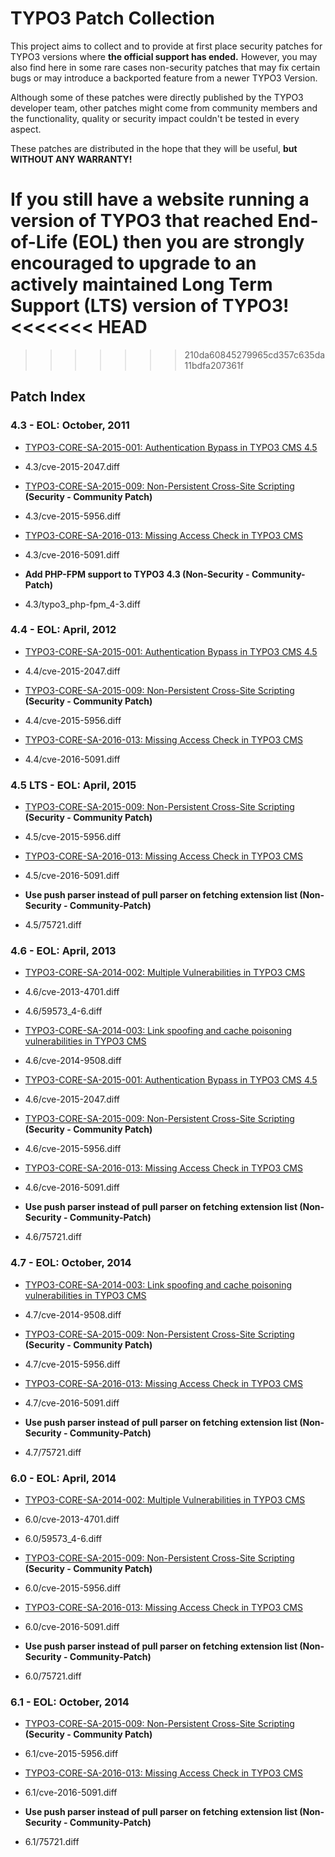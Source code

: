# TYPO3 Patch Collection
This project aims to collect and to provide at first place security patches for TYPO3 versions where **the official support has ended.**
However, you may also find here in some rare cases non-security patches that may fix certain bugs or may introduce a backported feature from a newer TYPO3 Version.

Although some of these patches were directly published by the TYPO3 developer team, other patches might come from community members and the functionality, quality or security impact couldn't be tested in every aspect.

These patches are distributed in the hope that they will be useful, **but WITHOUT ANY WARRANTY!**

If you still have a website running a version of TYPO3 that reached End-of-Life (EOL) then you are strongly encouraged to upgrade to an actively maintained Long Term Support (LTS) version of TYPO3!
<<<<<<< HEAD
=======

>>>>>>> 210da60845279965cd357c635da11bdfa207361f



## Patch Index

### 4.3 - EOL: October, 2011
* [TYPO3-CORE-SA-2015-001: Authentication Bypass in TYPO3 CMS 4.5](https://typo3.org/teams/security/security-bulletins/typo3-core/typo3-core-sa-2015-001/)
 * 4.3/cve-2015-2047.diff

* [TYPO3-CORE-SA-2015-009: Non-Persistent Cross-Site Scripting](https://typo3.org/teams/security/security-bulletins/typo3-core/typo3-core-sa-2015-009/) **(Security - Community Patch)**
 * 4.3/cve-2015-5956.diff

* [TYPO3-CORE-SA-2016-013: Missing Access Check in TYPO3 CMS](https://typo3.org/teams/security/security-bulletins/typo3-core/typo3-core-sa-2016-013/)
 * 4.3/cve-2016-5091.diff

* **Add PHP-FPM support to TYPO3 4.3 (Non-Security - Community-Patch)**
 * 4.3/typo3_php-fpm_4-3.diff

### 4.4 - EOL: April, 2012
* [TYPO3-CORE-SA-2015-001: Authentication Bypass in TYPO3 CMS 4.5](https://typo3.org/teams/security/security-bulletins/typo3-core/typo3-core-sa-2015-001/)
 * 4.4/cve-2015-2047.diff

* [TYPO3-CORE-SA-2015-009: Non-Persistent Cross-Site Scripting](https://typo3.org/teams/security/security-bulletins/typo3-core/typo3-core-sa-2015-009/) **(Security - Community Patch)**
 * 4.4/cve-2015-5956.diff

* [TYPO3-CORE-SA-2016-013: Missing Access Check in TYPO3 CMS](https://typo3.org/teams/security/security-bulletins/typo3-core/typo3-core-sa-2016-013/)
 * 4.4/cve-2016-5091.diff

### 4.5 LTS - EOL: April, 2015
* [TYPO3-CORE-SA-2015-009: Non-Persistent Cross-Site Scripting](https://typo3.org/teams/security/security-bulletins/typo3-core/typo3-core-sa-2015-009/) **(Security - Community Patch)**
 * 4.5/cve-2015-5956.diff

* [TYPO3-CORE-SA-2016-013: Missing Access Check in TYPO3 CMS](https://typo3.org/teams/security/security-bulletins/typo3-core/typo3-core-sa-2016-013/)
 * 4.5/cve-2016-5091.diff

* **Use push parser instead of pull parser on fetching extension list (Non-Security - Community-Patch)**
 * 4.5/75721.diff

### 4.6 - EOL: April, 2013
* [TYPO3-CORE-SA-2014-002: Multiple Vulnerabilities in TYPO3 CMS](https://typo3.org/teams/security/security-bulletins/typo3-core/typo3-core-sa-2014-002/)
 * 4.6/cve-2013-4701.diff
 * 4.6/59573_4-6.diff

* [TYPO3-CORE-SA-2014-003: Link spoofing and cache poisoning vulnerabilities in TYPO3 CMS](https://typo3.org/teams/security/security-bulletins/typo3-core/typo3-core-sa-2014-003/)
 * 4.6/cve-2014-9508.diff

* [TYPO3-CORE-SA-2015-001: Authentication Bypass in TYPO3 CMS 4.5](https://typo3.org/teams/security/security-bulletins/typo3-core/typo3-core-sa-2015-001/)
 * 4.6/cve-2015-2047.diff

* [TYPO3-CORE-SA-2015-009: Non-Persistent Cross-Site Scripting](https://typo3.org/teams/security/security-bulletins/typo3-core/typo3-core-sa-2015-009/) **(Security - Community Patch)**
 * 4.6/cve-2015-5956.diff

* [TYPO3-CORE-SA-2016-013: Missing Access Check in TYPO3 CMS](https://typo3.org/teams/security/security-bulletins/typo3-core/typo3-core-sa-2016-013/)
 * 4.6/cve-2016-5091.diff

* **Use push parser instead of pull parser on fetching extension list (Non-Security - Community-Patch)**
 * 4.6/75721.diff

### 4.7 - EOL: October, 2014
* [TYPO3-CORE-SA-2014-003: Link spoofing and cache poisoning vulnerabilities in TYPO3 CMS](https://typo3.org/teams/security/security-bulletins/typo3-core/typo3-core-sa-2014-003/)
 * 4.7/cve-2014-9508.diff

* [TYPO3-CORE-SA-2015-009: Non-Persistent Cross-Site Scripting](https://typo3.org/teams/security/security-bulletins/typo3-core/typo3-core-sa-2015-009/) **(Security - Community Patch)**
 * 4.7/cve-2015-5956.diff

* [TYPO3-CORE-SA-2016-013: Missing Access Check in TYPO3 CMS](https://typo3.org/teams/security/security-bulletins/typo3-core/typo3-core-sa-2016-013/)
 * 4.7/cve-2016-5091.diff

* **Use push parser instead of pull parser on fetching extension list (Non-Security - Community-Patch)**
 * 4.7/75721.diff

### 6.0 - EOL: April, 2014
* [TYPO3-CORE-SA-2014-002: Multiple Vulnerabilities in TYPO3 CMS](https://typo3.org/teams/security/security-bulletins/typo3-core/typo3-core-sa-2014-002/)
 * 6.0/cve-2013-4701.diff
 * 6.0/59573_4-6.diff

* [TYPO3-CORE-SA-2015-009: Non-Persistent Cross-Site Scripting](https://typo3.org/teams/security/security-bulletins/typo3-core/typo3-core-sa-2015-009/) **(Security - Community Patch)**
 * 6.0/cve-2015-5956.diff

* [TYPO3-CORE-SA-2016-013: Missing Access Check in TYPO3 CMS](https://typo3.org/teams/security/security-bulletins/typo3-core/typo3-core-sa-2016-013/)
 * 6.0/cve-2016-5091.diff

* **Use push parser instead of pull parser on fetching extension list (Non-Security - Community-Patch)**
 * 6.0/75721.diff

### 6.1 - EOL: October, 2014
* [TYPO3-CORE-SA-2015-009: Non-Persistent Cross-Site Scripting](https://typo3.org/teams/security/security-bulletins/typo3-core/typo3-core-sa-2015-009/) **(Security - Community Patch)**
 * 6.1/cve-2015-5956.diff

* [TYPO3-CORE-SA-2016-013: Missing Access Check in TYPO3 CMS](https://typo3.org/teams/security/security-bulletins/typo3-core/typo3-core-sa-2016-013/)
 * 6.1/cve-2016-5091.diff

* **Use push parser instead of pull parser on fetching extension list (Non-Security - Community-Patch)**
 * 6.1/75721.diff

